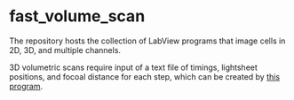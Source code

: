 # fast_volume_scan

The repository hosts the collection of LabView programs that image cells in 2D, 3D, and multiple channels.

3D volumetric scans require input of a text file of timings, lightsheet positions, and focoal distance for each step, which can be created by [this program](https://github.com/CISMM/lightsheet-volume-scan).
